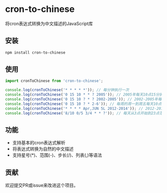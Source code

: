 # cron-to-chinese

将cron表达式转换为中文描述的JavaScript库

## 安装

```bash
npm install cron-to-chinese
```

## 使用

```javascript
import cronToChinese from 'cron-to-chinese';

console.log(cronToChinese('* * * * *')); // 每分钟执行一次
console.log(cronToChinese('0 15 10 * * ? 2005')); // 2005年每天10点15分执行一次
console.log(cronToChinese('0 15 10 ? * ? 2002-2005')); // 2002-2005年每天10点15分执行一次
console.log(cronToChinese('0 15 10 ? * 2-6')); // 每周的周一到周五每天10点15分执行一次
console.log(cronToChinese('* * * * Apr,JUN 5L 2012-2014')); // 2012-2014年每年4、6月每月最后一个周四,每秒执行一次
console.log(cronToChinese('8/10 0/5 3/4 * * ?')); // 每天从3点开始到23点范围内,每隔4小时每小时从0分开始到55分范围内,每隔5分钟从8秒开始到58秒范围内,每隔10秒执行一次
```

## 功能

- 支持基本的cron表达式解析
- 将表达式转换为自然的中文描述
- 支持星号(*)、范围(-)、步长(/)、列表(,)等语法

## 贡献

欢迎提交PR或issue来改进这个项目。